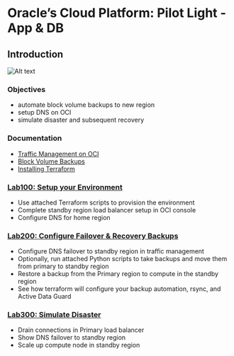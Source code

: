 # Oracle’s Cloud Platform: Pilot Light - App & DB

<!-- Comment out table of contents
## Table of Contents
[Introduction](#introduction)
-->

## Introduction

![Alt text](./failover_SS.png?raw=true "Title")

### Objectives
- automate block volume backups to new region
- setup DNS on OCI
- simulate disaster and subsequent recovery

### Documentation
- [Traffic Management on OCI](https://www.oracle.com/a/ocom/docs/cloud/traffic-management-100.pdf)
- [Block Volume Backups](https://docs.cloud.oracle.com/en-us/iaas/Content/Block/Concepts/blockvolumebackups.htm)
- [Installing Terraform](https://docs.cloud.oracle.com/en-us/iaas/Content/API/SDKDocs/terraformgetstarted.htm)

### [Lab100: Setup your Environment](https://github.com/arshyasharifian/DR_DNS/blob/master/LabGuide100.md)
- Use attached Terraform scripts to provision the environment
- Complete standby region load balancer setup in OCI console
- Configure DNS for home region
  
### [Lab200: Configure Failover & Recovery Backups](https://github.com/arshyasharifian/DR_DNS/blob/master/LabGuide200.md)
- Configure DNS failover to standby region in traffic management
- Optionally, run attached Python scripts to take backups and move them from primary to standby region
- Restore a backup from the Primary region to compute in the standby region
- See how terraform will configure your backup automation, rsync, and Active Data Guard

### [Lab300: Simulate Disaster](https://github.com/arshyasharifian/DR_DNS/blob/master/LabGuide300.md)
- Drain connections in Primary load balancer
- Show DNS failover to standby region
- Scale up compute node in standby region

